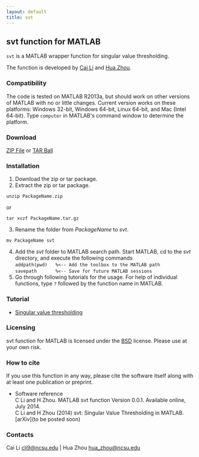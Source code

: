 ```yaml
---
layout: default
title: svt
---
```


## svt function for MATLAB

`svt` is a MATLAB wrapper function for singular value thresholding. 

The function is developed by [Cai Li](http://www4.ncsu.edu/~cli9/) and [Hua Zhou](http://hua-zhou.github.io). 

### Compatibility

The code is tested on MATLAB R2013a, but should work on other versions of MATLAB with no or little changes. Current version works on these platforms: Windows 32-bit, Windows 64-bit, Linux 64-bit, and Mac (Intel 64-bit). Type `computer` in MATLAB's command window to determine the platform.

### Download

[ZIP File](https://github.com/Hua-Zhou/svt/zipball/master) or [TAR Ball](https://github.com/Hua-Zhou/svt/tarball/master)

### Installation

1. Download the zip or tar package.
2. Extract the zip or tar package.  
```
unzip PackageName.zip
```
or
```
tar xvzf PackageName.tar.gz
```
3. Rename the folder from *PackageName* to *svt*.  
```
mv PackageName svt
```
4. Add the *svt* folder to MATLAB search path. Start MATLAB, cd to the *svt* directory, and execute the following commands  
`addpath(pwd)	%<-- Add the toolbox to the MATLAB path`  
`savepath		%<-- Save for future MATLAB sessions`
5. Go through following tutorials for the usage. For help of individual functions, type `?` followed by the function name in MATLAB.

### Tutorial

* [Singular value thresholding](./html/demo_svt.html)

### Licensing

svt function for MATLAB is licensed under the [BSD](./html/COPYRIGHT.txt) license. Please use at your own risk.

### How to cite

If you use this function in any way, please cite the software itself along with at least one publication or preprint.

* Software reference  
C Li and H Zhou. MATLAB svt function Version 0.0.1. Available online, July 2014.  
C Li and H Zhou (2014) svt: Singular Value Thresholding in MATLAB. [arXiv](to be posted soon)

### Contacts

Cai Li <cli9@ncsu.edu> | Hua Zhou <hua_zhou@ncsu.edu> 
